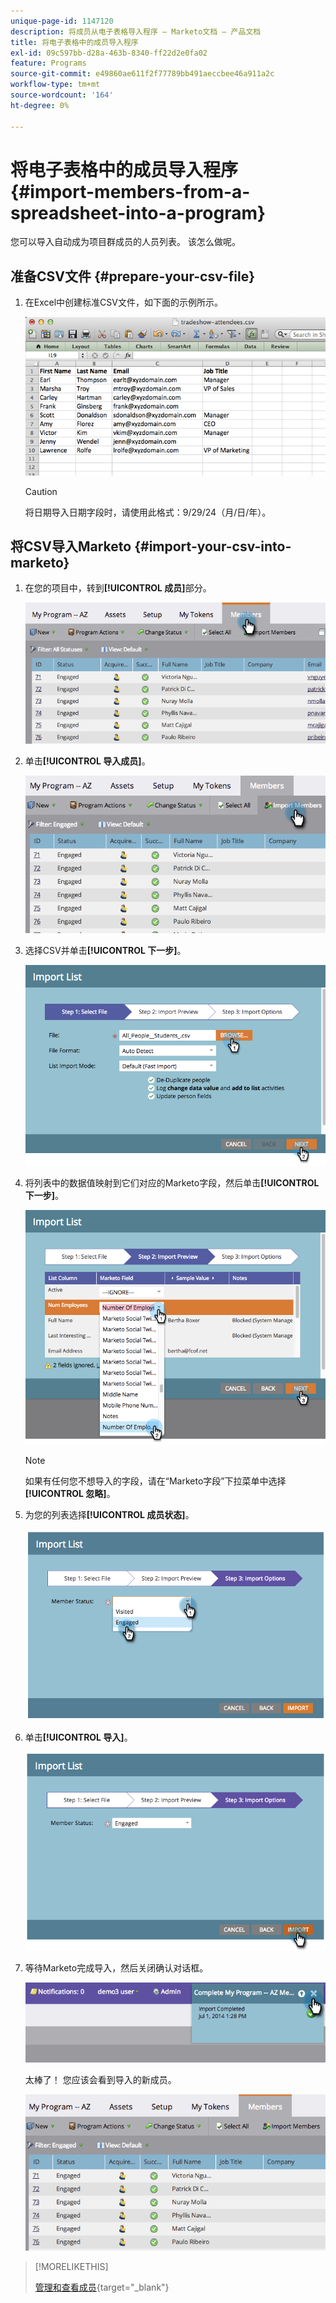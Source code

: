 ```yaml
---
unique-page-id: 1147120
description: 将成员从电子表格导入程序 — Marketo文档 — 产品文档
title: 将电子表格中的成员导入程序
exl-id: 09c597bb-d28a-463b-8340-ff22d2e0fa02
feature: Programs
source-git-commit: e49860ae611f2f77789bb491aeccbee46a911a2c
workflow-type: tm+mt
source-wordcount: '164'
ht-degree: 0%

---
```


# 将电子表格中的成员导入程序 {#import-members-from-a-spreadsheet-into-a-program}

您可以导入自动成为项目群成员的人员列表。 该怎么做呢。

## 准备CSV文件 {#prepare-your-csv-file}

1. 在Excel中创建标准CSV文件，如下面的示例所示。

   ![](assets/image2014-9-18-14-3a33-3a4.png)

   >[!CAUTION]
   >
   >将日期导入日期字段时，请使用此格式：9/29/24（月/日/年）。

## 将CSV导入Marketo {#import-your-csv-into-marketo}

1. 在您的项目中，转到&#x200B;**[!UICONTROL 成员]**&#x200B;部分。

   ![](assets/image2014-9-18-15-3a3-3a57.png)

1. 单击&#x200B;**[!UICONTROL 导入成员]**。

   ![](assets/image2014-9-18-15-3a38-3a14.png)

1. 选择CSV并单击&#x200B;**[!UICONTROL 下一步]**。

   ![](assets/importlist1.png)

1. 将列表中的数据值映射到它们对应的Marketo字段，然后单击&#x200B;**[!UICONTROL 下一步]**。

   ![](assets/importlist12.png)

   >[!NOTE]
   >
   >如果有任何您不想导入的字段，请在“Marketo字段”下拉菜单中选择&#x200B;**[!UICONTROL 忽略]**。

1. 为您的列表选择&#x200B;**[!UICONTROL 成员状态]**。

   ![](assets/image2014-9-18-15-3a41-3a32.png)

1. 单击&#x200B;**[!UICONTROL 导入]**。

   ![](assets/image2014-9-18-15-3a44-3a19.png)

1. 等待Marketo完成导入，然后关闭确认对话框。

   ![](assets/image2014-9-18-15-3a44-3a37.png)

   太棒了！ 您应该会看到导入的新成员。

   ![](assets/image2014-9-18-15-3a45-3a16.png)

>[!MORELIKETHIS]
>
>[管理和查看成员](/help/marketo/product-docs/core-marketo-concepts/programs/working-with-programs/manage-and-view-members.md){target="_blank"}
